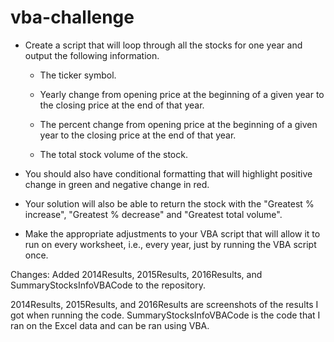 # vba-challenge

* Create a script that will loop through all the stocks for one year and output the following information.

  * The ticker symbol.

  * Yearly change from opening price at the beginning of a given year to the closing price at the end of that year.

  * The percent change from opening price at the beginning of a given year to the closing price at the end of that year.

  * The total stock volume of the stock.

* You should also have conditional formatting that will highlight positive change in green and negative change in red.

* Your solution will also be able to return the stock with the "Greatest % increase", "Greatest % decrease" and "Greatest total volume".

* Make the appropriate adjustments to your VBA script that will allow it to run on every worksheet, i.e., every year, just by running the VBA script once.

Changes:
Added 2014Results, 2015Results, 2016Results, and SummaryStocksInfoVBACode to the repository.

2014Results, 2015Results, and 2016Results are screenshots of the results I got when running the code.
SummaryStocksInfoVBACode is the code that I ran on the Excel data and can be ran using VBA.

